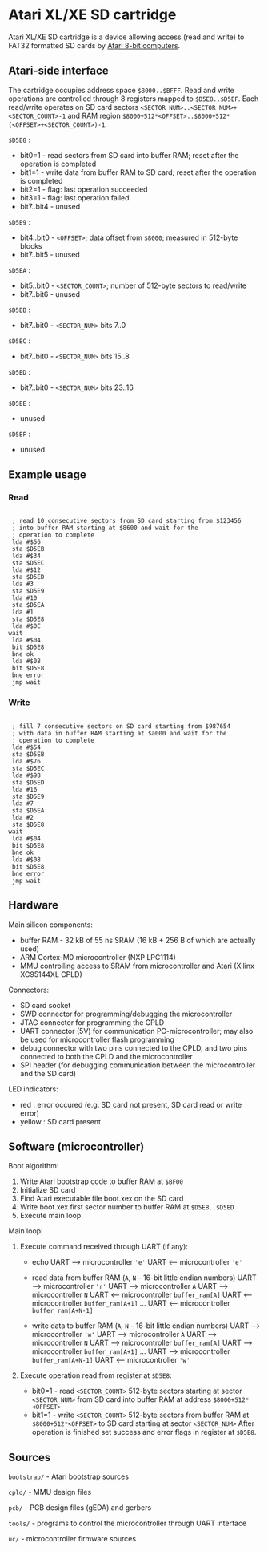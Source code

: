 Atari XL/XE SD cartridge
========================

Atari XL/XE SD cartridge is a device allowing access (read and write) to FAT32 formatted
SD cards by [Atari 8-bit computers](http://en.wikipedia.org/wiki/Atari_8-bit_family).

Atari-side interface
--------------------

The cartridge occupies address space `$8000..$BFFF`. Read and write operations
are controlled through 8 registers mapped to `$D5E8..$D5EF`. Each read/write
operates on SD card sectors `<SECTOR_NUM>..<SECTOR_NUM>+<SECTOR_COUNT>-1` and
RAM region `$8000+512*<OFFSET>..$8000+512*(<OFFSET>+<SECTOR_COUNT>)-1`.

`$D5E8` :

* bit0=1     - read sectors from SD card into buffer RAM; reset after the operation is completed
* bit1=1     - write data from buffer RAM to SD card; reset after the operation is completed
* bit2=1     - flag: last operation succeeded
* bit3=1     - flag: last operation failed
* bit7..bit4 - unused

`$D5E9` :

* bit4..bit0 - `<OFFSET>`; data offset from `$8000`; measured in 512-byte blocks
* bit7..bit5 - unused

`$D5EA` :

* bit5..bit0 - `<SECTOR_COUNT>`; number of 512-byte sectors to read/write
* bit7..bit6 - unused

`$D5EB` :

* bit7..bit0 - `<SECTOR_NUM>` bits 7..0

`$D5EC` :

* bit7..bit0 - `<SECTOR_NUM>` bits 15..8

`$D5ED` :

* bit7..bit0 - `<SECTOR_NUM>` bits 23..16

`$D5EE` :

* unused

`$D5EF` :

* unused

Example usage
-------------

### Read

<pre><code>
 ; read 10 consecutive sectors from SD card starting from $123456
 ; into buffer RAM starting at $8600 and wait for the
 ; operation to complete
 lda #$56
 sta $D5EB
 lda #$34
 sta $D5EC
 lda #$12
 sta $D5ED
 lda #3
 sta $D5E9
 lda #10
 sta $D5EA
 lda #1
 sta $D5E8
 lda #$0C
wait
 lda #$04
 bit $D5E8
 bne ok
 lda #$08
 bit $D5E8
 bne error
 jmp wait
</code></pre>

### Write

<pre><code>
 ; fill 7 consecutive sectors on SD card starting from $987654
 ; with data in buffer RAM starting at $a000 and wait for the
 ; operation to complete
 lda #$54
 sta $D5EB
 lda #$76
 sta $D5EC
 lda #$98
 sta $D5ED
 lda #16
 sta $D5E9
 lda #7
 sta $D5EA
 lda #2
 sta $D5E8
wait
 lda #$04
 bit $D5E8
 bne ok
 lda #$08
 bit $D5E8
 bne error
 jmp wait
</code></pre>

Hardware
--------

Main silicon components:

* buffer RAM - 32 kB of 55 ns SRAM (16 kB + 256 B of which are actually used)
* ARM Cortex-M0 microcontroller (NXP LPC1114)
* MMU controlling access to SRAM from microcontroller and Atari (Xilinx XC95144XL CPLD)

Connectors:

* SD card socket
* SWD connector for programming/debugging the microcontroller
* JTAG connector for programming the CPLD
* UART connector (5V) for communication PC-microcontroller; may also be used for microcontroller flash programming
* debug connector with two pins connected to the CPLD, and two pins connected to both the CPLD and the microcontroller
* SPI header (for debugging communication between the microcontroller and the SD card)

LED indicators:

* red : error occured (e.g. SD card not present, SD card read or write error)
* yellow : SD card present

Software (microcontroller)
--------------------------

Boot algorithm:

1. Write Atari bootstrap code to buffer RAM at `$BF00`
2. Initialize SD card
3. Find Atari executable file boot.xex on the SD card
4. Write boot.xex first sector number to buffer RAM at `$D5EB..$D5ED`
5. Execute main loop

Main loop:

1. Execute command received through UART (if any):
   * echo
     UART --> microcontroller `'e'`
     UART <-- microcontroller `'e'`

   * read data from buffer RAM (`A`, `N` - 16-bit little endian numbers)
     UART --> microcontroller `'r'`
     UART --> microcontroller `A`
     UART --> microcontroller `N`
     UART <-- microcontroller `buffer_ram[A]`
     UART <-- microcontroller `buffer_ram[A+1]`
     ...
     UART <-- microcontroller `buffer_ram[A+N-1]`

   * write data to buffer RAM (`A`, `N` - 16-bit little endian numbers)
     UART --> microcontroller `'w'`
     UART --> microcontroller `A`
     UART --> microcontroller `N`
     UART --> microcontroller `buffer_ram[A]`
     UART --> microcontroller `buffer_ram[A+1]`
     ...
     UART --> microcontroller `buffer_ram[A+N-1]`
     UART <-- microcontroller `'w'`

2. Execute operation read from register at `$D5E8`:
   * bit0=1 - read `<SECTOR_COUNT>` 512-byte sectors starting at sector `<SECTOR_NUM>`
              from SD card into buffer RAM at address `$8000+512*<OFFSET>`
   * bit1=1 - write `<SECTOR_COUNT>` 512-byte sectors from buffer RAM
              at `$8000+512*<OFFSET>` to SD card starting at sector `<SECTOR_NUM>`
   After operation is finished set success and error flags in register at `$D5E8`.

Sources
-------

`bootstrap/` - Atari bootstrap sources

`cpld/`      - MMU design files

`pcb/`       - PCB design files (gEDA) and gerbers

`tools/`     - programs to control the microcontroller through UART interface

`uc/`        - microcontroller firmware sources

